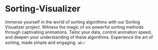 # Sorting-Visualizer
Immerse yourself in the world of sorting algorithms with our Sorting Visualizer project. Witness the magic of six powerful sorting methods through captivating animations. Tailor your data, control animation speed, and deepen your understanding of these algorithms. Experience the art of sorting, made simple and engaging. 📊📈

